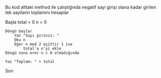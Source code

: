 Bu kod alttaki method ile çalıştığında negatif sayi girişi olana kadar girilen tek sayilarin toplamını hesaplar

Başla
    total = 0
    n = 0

    Döngü başlar
        Yaz "Sayı giriniz: "
        Oku n
        Eğer n mod 2 eşittir 1 ise
            total'a n'yi ekle
    Döngü sona erer n > 0 olmadığında

    Yaz "Toplam: " + total
Son
